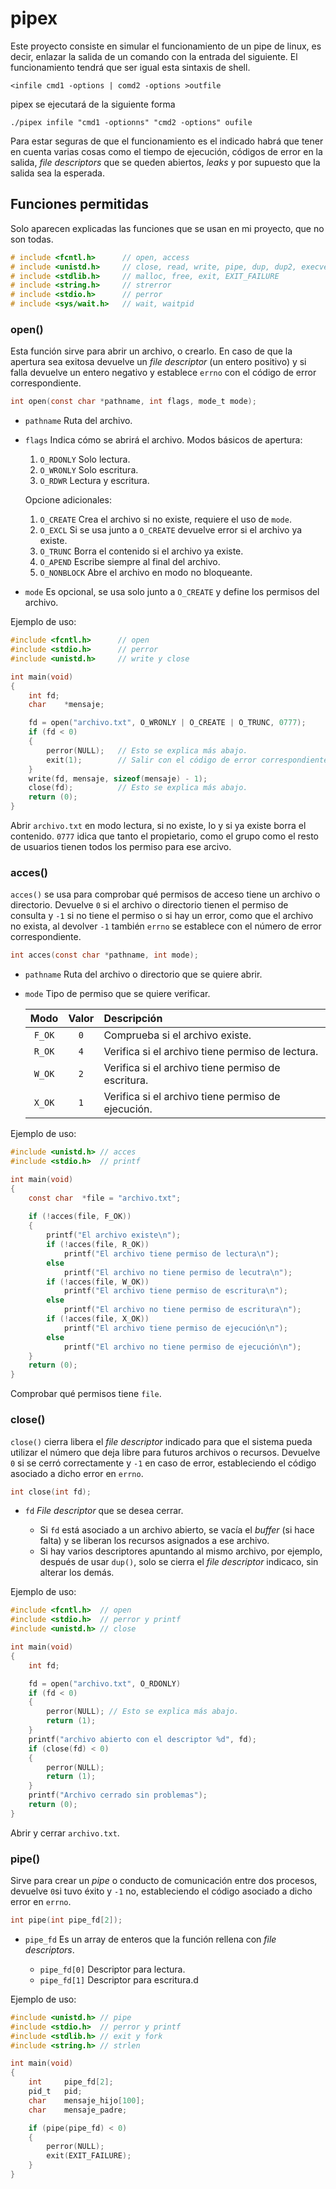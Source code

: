 # pipex
Este proyecto consiste en simular el funcionamiento de un pipe de linux, es decir, enlazar la salida de un comando con la entrada del siguiente.
El funcionamiento tendrá que ser igual esta sintaxis de shell.
```shell
<infile cmd1 -options | comd2 -options >outfile
```
pipex se ejecutará de la siguiente forma
```shell
./pipex infile "cmd1 -optionns" "cmd2 -options" oufile
```

Para estar seguras de que el funcionamiento es el indicado habrá que tener en cuenta varias cosas como el tiempo de ejecución, códigos de error en la salida, _file descriptors_ que se queden abiertos, _leaks_ y por supuesto que la salida sea la esperada.

## Funciones permitidas
Solo aparecen explicadas las funciones que se usan en mi proyecto, que no son todas.

```C
# include <fcntl.h>      // open, access
# include <unistd.h>     // close, read, write, pipe, dup, dup2, execve, fork
# include <stdlib.h>     // malloc, free, exit, EXIT_FAILURE
# include <string.h>     // strerror
# include <stdio.h>      // perror
# include <sys/wait.h>   // wait, waitpid
```

### open()
Esta función sirve para abrir un archivo, o crearlo. En caso de que la apertura sea exitosa devuelve un _file descriptor_ (un entero positivo) y si falla devuelve un entero negativo y establece `errno` con el código de error correspondiente.
```C
int	open(const char *pathname, int flags, mode_t mode);
```
- `pathname` Ruta del archivo.
- `flags` Indica cómo se abrirá el archivo.
	Modos básicos de apertura:
	1. `O_RDONLY` Solo lectura.
	2. `O_WRONLY` Solo escritura.
	3. `O_RDWR` Lectura y escritura.
	
	Opcione adicionales:
	1. `O_CREATE` Crea el archivo si no existe, requiere el uso de `mode`.
	2. `O_EXCL` Si se usa junto a `O_CREATE` devuelve error si el archivo ya existe.
	3. `O_TRUNC` Borra el contenido si el archivo ya existe.
	4. `O_APEND` Escribe siempre al final del archivo.
	5. `O_NONBLOCK` Abre el archivo en modo no bloqueante.
- `mode` Es opcional, se usa solo junto a `O_CREATE` y define los permisos del archivo.

Ejemplo de uso:
```C
#include <fcntl.h>		// open
#include <stdio.h>		// perror
#include <unistd.h>		// write y close

int	main(void)
{
	int	fd;
	char	*mensaje;

	fd = open("archivo.txt", O_WRONLY | O_CREATE | O_TRUNC, 0777);
	if (fd < 0)
	{
		perror(NULL);	// Esto se explica más abajo.
		exit(1);		// Salir con el código de error correspondiente.
	}
	write(fd, mensaje, sizeof(mensaje) - 1);
	close(fd); 			// Esto se explica más abajo.
	return (0);
}
```
Abrir `archivo.txt` en modo lectura, si no existe, lo y si ya existe borra el contenido. `0777` idica que tanto el propietario, como el grupo como el resto de usuarios tienen todos los permiso para ese arcivo.

### acces()
`acces()` se usa para comprobar qué permisos de acceso tiene un archivo o directorio. Devuelve `0` si el archivo o directorio tienen el permiso de consulta y `-1` si no tiene el permiso o si hay un error, como que el archivo no exista, al devolver `-1` también `errno` se establece con el número de error correspondiente.
```C
int	acces(const char *pathname, int mode);
```
- `pathname` Ruta del archivo o directorio que se quiere abrir.
- `mode` Tipo de permiso que se quiere verificar.

	| Modo       | Valor | Descripción                        |
	|:----------:|:-----:|:-----------------------------------|
	| `F_OK`     | `0`   | Comprueba si el archivo existe.  |
	| `R_OK`     | `4`   | Verifica si el archivo tiene permiso de lectura.  |
	| `W_OK`     | `2`   | Verifica si el archivo tiene permiso de escritura. |
	| `X_OK`     | `1`   | Verifica si el archivo tiene permiso de ejecución. |

Ejemplo de uso:
```C
#include <unistd.h>	// acces
#include <stdio.h>	// printf

int	main(void)
{
	const char	*file = "archivo.txt";
	
	if (!acces(file, F_OK))
	{
		printf("El archivo existe\n");
		if (!acces(file, R_OK))
			printf("El archivo tiene permiso de lectura\n");
		else
			printf("El archivo no tiene permiso de lecutra\n");
		if (!acces(file, W_OK))
			printf("El archivo tiene permiso de escritura\n");
		else
			printf("El archivo no tiene permiso de escritura\n");
		if (!acces(file, X_OK))
			printf("El archivo tiene permiso de ejecución\n");
		else
			printf("El archivo no tiene permiso de ejecución\n");
	}
	return (0);
}
```
Comprobar qué permisos tiene `file`.

### close()
`close()` cierra libera el _file descriptor_ indicado para que el sistema pueda utilizar el número que deja libre para futuros archivos o recursos. Devuelve `0` si se cerró correctamente y `-1` en caso de error, estableciendo el código asociado a dicho error en `errno`. 

```C
int	close(int fd);
```
- `fd` _File descriptor_ que se desea cerrar.

	- Si `fd` está asociado a un archivo abierto, se vacía el _buffer_ (si hace falta) y se liberan los recursos asignados a ese archivo.
	- Si hay varios descriptores apuntando al mismo archivo, por ejemplo, después de usar `dup()`, solo se cierra el _file descriptor_ indicaco, sin alterar los demás.

Ejemplo de uso:
```C
#include <fcntl.h> 	// open
#include <stdio.h> 	// perror y printf
#include <unistd.h>	// close

int	main(void)
{
	int	fd;

	fd = open("archivo.txt", O_RDONLY)
	if (fd < 0)
	{
		perror(NULL); // Esto se explica más abajo.
		return (1);
	}
	printf("archivo abierto con el descriptor %d", fd);
	if (close(fd) < 0)
	{
		perror(NULL);
		return (1);
	}
	printf("Archivo cerrado sin problemas");
	return (0);
}
```
Abrir y cerrar `archivo.txt`.

### pipe()
Sirve para crear un _pipe_ o conducto de comunicación entre dos procesos, devuelve `0`si tuvo éxito y `-1` no, estableciendo el código asociado a dicho error en `errno`.
```C
int	pipe(int pipe_fd[2]);
```
- `pipe_fd` Es un array de enteros que la función rellena con _file descriptors_.

	- `pipe_fd[0]` Descriptor para lectura.
	- `pipe_fd[1]` Descriptor para escritura.d

Ejemplo de uso:
```C
#include <unistd.h> // pipe
#include <stdio.h>	// perror y printf
#include <stdlib.h> // exit y fork
#include <string.h>	// strlen

int	main(void)
{
	int		pipe_fd[2];
	pid_t	pid;
	char	mensaje_hijo[100];
	char	mensaje_padre;

	if (pipe(pipe_fd) < 0)
	{
		perror(NULL);
		exit(EXIT_FAILURE);
	}
}
```